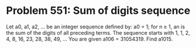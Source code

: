 # Problem 551: Sum of digits sequence
Let a0, a1, a2, ... be an integer sequence defined by: a0 = 1; for n ≥
1, an is the sum of the digits of all preceding terms. The sequence
starts with 1, 1, 2, 4, 8, 16, 23, 28, 38, 49, ... You are given
a106 = 31054319. Find a1015.
